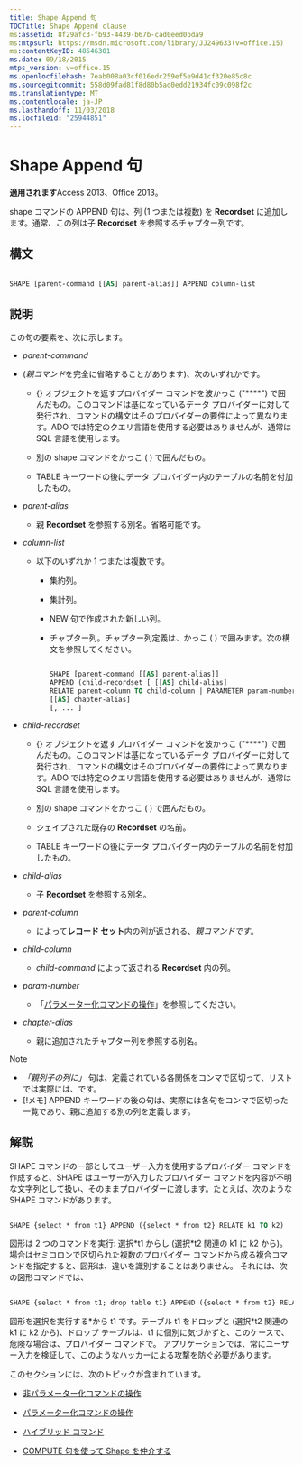 ```yaml
---
title: Shape Append 句
TOCTitle: Shape Append clause
ms:assetid: 8f29afc3-fb93-4439-b67b-cad0eed0bda9
ms:mtpsurl: https://msdn.microsoft.com/library/JJ249633(v=office.15)
ms:contentKeyID: 48546301
ms.date: 09/18/2015
mtps_version: v=office.15
ms.openlocfilehash: 7eab008a03cf016edc259ef5e9d41cf320e85c8c
ms.sourcegitcommit: 558d09fad81f8d80b5ad0edd21934fc09c098f2c
ms.translationtype: MT
ms.contentlocale: ja-JP
ms.lasthandoff: 11/03/2018
ms.locfileid: "25944851"
---
```

# <a name="shape-append-clause"></a>Shape Append 句


**適用されます**Access 2013、Office 2013。

shape コマンドの APPEND 句は、列 (1 つまたは複数) を **Recordset** に追加します。通常、この列は子 **Recordset** を参照するチャプター列です。

## <a name="syntax"></a>構文

```vb 
 
SHAPE [parent-command [[AS] parent-alias]] APPEND column-list
```

## <a name="description"></a>説明

この句の要素を、次に示します。

- *parent-command*

- (*親コマンド*を完全に省略することがあります)、次のいずれかです。
    
  - {} オブジェクトを返すプロバイダー コマンドを波かっこ ("****") で囲んだもの。このコマンドは基になっているデータ プロバイダーに対して発行され、コマンドの構文はそのプロバイダーの要件によって異なります。ADO では特定のクエリ言語を使用する必要はありませんが、通常は SQL 言語を使用します。
    
  - 別の shape コマンドをかっこ ( ) で囲んだもの。
    
  - TABLE キーワードの後にデータ プロバイダー内のテーブルの名前を付加したもの。

- *parent-alias*

  - 親 **Recordset** を参照する別名。省略可能です。

- *column-list*

  - 以下のいずれか 1 つまたは複数です。
    
    - 集約列。
    
    - 集計列。
    
    - NEW 句で作成された新しい列。
    
    - チャプター列。チャプター列定義は、かっこ ( ) で囲みます。次の構文を参照してください。


        ```vb 
        
        SHAPE [parent-command [[AS] parent-alias]] 
        APPEND (child-recordset [ [[AS] child-alias] 
        RELATE parent-column TO child-column | PARAMETER param-number, ... ]) 
        [[AS] chapter-alias] 
        [, ... ] 
        ```

- *child-recordset*

  - {} オブジェクトを返すプロバイダー コマンドを波かっこ ("****") で囲んだもの。このコマンドは基になっているデータ プロバイダーに対して発行され、コマンドの構文はそのプロバイダーの要件によって異なります。ADO では特定のクエリ言語を使用する必要はありませんが、通常は SQL 言語を使用します。
    
  - 別の shape コマンドをかっこ ( ) で囲んだもの。
    
  - シェイプされた既存の **Recordset** の名前。
    
  - TABLE キーワードの後にデータ プロバイダー内のテーブルの名前を付加したもの。

- *child-alias*

  - 子 **Recordset** を参照する別名。

- *parent-column*

  - によって**レコード セット**内の列が返される、*親コマンドです*。

- *child-column*

  - *child-command* によって返される **Recordset** 内の列。

- *param-number*

  - 「[パラメーター化コマンドの操作](operation-of-parameterized-commands.md)」を参照してください。

- *chapter-alias*

  - 親に追加されたチャプター列を参照する別名。


> [!NOTE]
> - _「親列子の列に」_ 句は、定義されている各関係をコンマで区切って、リストでは実際には、です。
> - [!メモ] APPEND キーワードの後の句は、実際には各句をコンマで区切った一覧であり、親に追加する別の列を定義します。



## <a name="remarks"></a>解説

SHAPE コマンドの一部としてユーザー入力を使用するプロバイダー コマンドを作成すると、SHAPE はユーザーが入力したプロバイダー コマンドを内容が不明な文字列として扱い、そのままプロバイダーに渡します。たとえば、次のような SHAPE コマンドがあります。

```vb 
 
SHAPE {select * from t1} APPEND ({select * from t2} RELATE k1 TO k2) 
```

図形は 2 つのコマンドを実行: 選択\*t1 からし (選択\*t2 関連の k1 に k2 から)。 場合はセミコロンで区切られた複数のプロバイダー コマンドから成る複合コマンドを指定すると、図形は、違いを識別することはありません。 それには、次の図形コマンドでは、

```vb 
 
SHAPE {select * from t1; drop table t1} APPEND ({select * from t2} RELATE k1 TO k2) 
```

図形を選択を実行する\*から t1 です。テーブル t1 をドロップと (選択\*t2 関連の k1 に k2 から)、ドロップ テーブルは、t1 に個別に気づかずと、このケースで、危険な場合は、プロバイダー コマンドで。 アプリケーションでは、常にユーザー入力を検証して、このようなハッカーによる攻撃を防ぐ必要があります。

このセクションには、次のトピックが含まれています。

- [非パラメーター化コマンドの操作](operation-of-non-parameterized-commands.md)

- [パラメーター化コマンドの操作](operation-of-parameterized-commands.md)

- [ハイブリッド コマンド](hybrid-commands.md)

- [COMPUTE 句を使って Shape を仲介する](intervening-shape-compute-clauses.md)